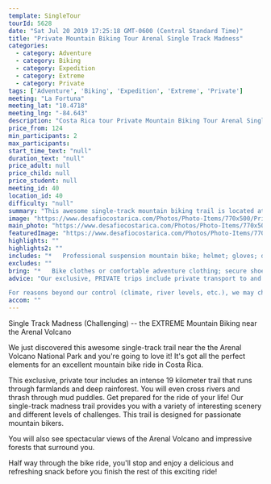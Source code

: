 ```yaml
---
template: SingleTour
tourId: 5628
date: "Sat Jul 20 2019 17:25:18 GMT-0600 (Central Standard Time)"
title: "Private Mountain Biking Tour Arenal Single Track Madness"
categories: 
  - category: Adventure
  - category: Biking
  - category: Expedition
  - category: Extreme
  - category: Private
tags: ['Adventure', 'Biking', 'Expedition', 'Extreme', 'Private']
meeting: "La Fortuna"
meeting_lat: "10.4718"
meeting_lng: "-84.643"
description: "Costa Rica tour Private Mountain Biking Tour Arenal Single Track Madness, id 5628"
price_from: 124
min_participants: 2
max_participants: 
start_time_text: "null"
duration_text: "null"
price_adult: null
price_child: null
price_student: null
meeting_id: 40
location_id: 40
difficulty: "null"
summary: "This awesome single-track mountain biking trail is located at the base of the Arenal Volcano and has got all of the perfect elements for an excellent mountain bike ride in Costa Rica: ride through farmlands, deep rainforests, and cross rivers and mud puddles. You'll see spectacular views of the Arenal Volcano and the impressive forests that surround you, and you'll enjoy the exclusivity of a private tour and transport tailored to your..."
image: "https://www.desafiocostarica.com/Photos/Photo-Items/770x500/Private-Mountain-Biking-Tour-Arenal-Single-Track-Madness-1481658635.jpg"
main_photo: "https://www.desafiocostarica.com/Photos/Photo-Items/770x500/Private-Mountain-Biking-Tour-Arenal-Single-Track-Madness-1481658635.jpg"
featuredImage: "https://www.desafiocostarica.com/Photos/Photo-Items/770x500/Private-Mountain-Biking-Tour-Arenal-Single-Track-Madness-1481658635.jpg"
highlights: ""
highlights2: ""
includes: "*   Professional suspension mountain bike; helmet; gloves; drinks; snack; transportation; snack; an awesome bike guide"
excludes: ""
bring: "*   Bike clothes or comfortable adventure clothing; secure shoes; sunscreen"
advice: "Our exclusive, PRIVATE trips include private transport to and from your hotel, you get our most-experienced, top bilingual guides to accompany you, personalized choice of food options, no sense of rushing along - you can take your time, plus you get your photos included. Have a look at our Adventure Waiver if you have questions about our Costa Rica adventure tour policies.

For reasons beyond our control (climate, river levels, etc.), we may change to a more-suitable tour with an equal or similar adventure-appeal or offer other tour options so you don't miss out on a fun day in Costa Rica. We reserve the right to cancel a trip due to unfavorable conditions & will only run a tour according to our policies. Full refund is given if (on rare occasion) no tour is run. This adventure involves some inherent risk and physical exertion, so you must be in good physical condition!"
accom: ""
---
```

Single Track Madness (Challenging) -- the EXTREME Mountain Biking near the Arenal Volcano

We just discovered this awesome single-track trail near the the Arenal Volcano National Park and you're going to love it! It's got all the perfect elements for an excellent mountain bike ride in Costa Rica.

This exclusive, private tour includes an intense 19 kilometer trail that runs through farmlands and deep rainforest. You will even cross rivers and thrash through mud puddles. Get prepared for the ride of your life! Our single-track madness trail provides you with a variety of interesting scenery and different levels of challenges. This trail is designed for passionate mountain bikers.

You will also see spectacular views of the Arenal Volcano and impressive forests that surround you.

Half way through the bike ride, you'll stop and enjoy a delicious and refreshing snack before you finish the rest of this exciting ride!